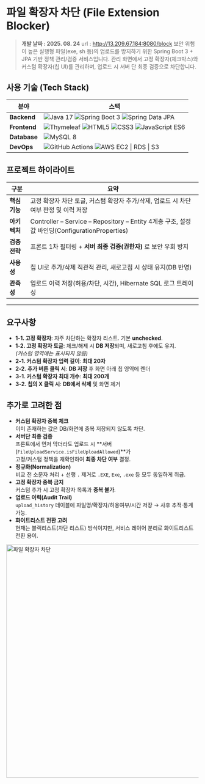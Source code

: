 # 파일 확장자 차단 (File Extension Blocker)
> **개발 날짜 : 2025. 08. 24**
> url : http://13.209.67.184:8080/block 
보안 위험이 높은 실행형 파일(exe, sh 등)의 업로드를 방지하기 위한 Spring Boot 3 + JPA 기반 정책 관리/검증 서비스입니다.
관리 화면에서 고정 확장자(체크박스)와 커스텀 확장자(칩 UI)를 관리하며, 업로드 시 서버 단 최종 검증으로 차단합니다.

## 사용 기술 (Tech Stack)
| 분야 | 스택 |
|----|------|
| **Backend** | ![Java 17](https://img.shields.io/badge/Java%2017-007396?style=flat&logo=java&logoColor=white) ![Spring Boot 3](https://img.shields.io/badge/Spring%20Boot%203-6DB33F?style=flat&logo=spring-boot&logoColor=white) ![Spring Data JPA](https://img.shields.io/badge/Spring%20Data%20JPA-59666C?style=flat) |
| **Frontend** | ![Thymeleaf](https://img.shields.io/badge/Thymeleaf-005F0F?style=flat&logo=thymeleaf&logoColor=white) ![HTML5](https://img.shields.io/badge/HTML5-E34F26?style=flat&logo=html5&logoColor=white) ![CSS3](https://img.shields.io/badge/CSS3-1572B6?style=flat&logo=css3&logoColor=white) ![JavaScript ES6](https://img.shields.io/badge/JavaScript%20ES6-F7DF1E?style=flat&logo=javascript&logoColor=black) |
| **Database** | ![MySQL 8](https://img.shields.io/badge/MySQL%208-4479A1?style=flat&logo=mysql&logoColor=white) |
| **DevOps** | ![GitHub Actions](https://img.shields.io/badge/GitHub%20Actions-2088FF?style=flat&logo=github-actions&logoColor=white) ![AWS EC2 \| RDS \| S3](https://img.shields.io/badge/AWS%20(EC2%20%7C%20RDS%20%7C%20S3)-F7931E?style=flat&logo=amazon-aws&logoColor=white) |

## 프로젝트 하이라이트
| 구분 | 요약 |
|---|---|
| **핵심 기능** | 고정 확장자 차단 토글, 커스텀 확장자 추가/삭제, 업로드 시 차단 여부 판정 및 이력 저장 |
| **아키텍처** | Controller – Service – Repository – Entity 4계층 구조, 설정값 바인딩(ConfigurationProperties) |
| **검증 전략** | 프론트 1차 필터링 + **서버 최종 검증(권한자)** 로 보안 우회 방지 |
| **사용성** | 칩 UI로 추가/삭제 직관적 관리, 새로고침 시 상태 유지(DB 반영) |
| **관측성** | 업로드 이력 저장(허용/차단, 시간), Hibernate SQL 로그 트레이싱 |

---

## 요구사항
- **1-1. 고정 확장자**: 자주 차단하는 확장자 리스트. 기본 **unchecked**.  
- **1-2. 고정 확장자 토글**: 체크/해제 시 **DB 저장**되며, 새로고침 후에도 유지.  
  *(커스텀 영역에는 표시되지 않음)*  
- **2-1. 커스텀 확장자 입력 길이**: **최대 20자**  
- **2-2. 추가 버튼 클릭 시**: **DB 저장** 후 화면 아래 칩 영역에 렌더  
- **3-1. 커스텀 확장자 최대 개수**: **최대 200개**  
- **3-2. 칩의 X 클릭 시**: **DB에서 삭제** 및 화면 제거

## 추가로 고려한 점
- **커스텀 확장자 중복 체크**  
  이미 존재하는 값은 DB/화면에 중복 저장되지 않도록 차단.
- **서버단 최종 검증**  
  프론트에서 먼저 막더라도 업로드 시 **서버(`FileUploadService.isFileUploadAllowed`)**가  
  고정/커스텀 정책을 재확인하여 **최종 차단 여부** 결정.
- **정규화(Normalization)**  
  비교 전 소문자 처리 + 선행 `.` 제거로 `.EXE`, `Exe`, `.exe` 등 모두 동일하게 취급.
- **고정 확장자 중복 금지**  
  커스텀 추가 시 고정 확장자 목록과 **중복 불가**.
- **업로드 이력(Audit Trail)**  
  `upload_history` 테이블에 파일명/확장자/허용여부/시간 저장 → 사후 추적·통계 가능.
- **화이트리스트 전환 고려**  
  현재는 블랙리스트(차단 리스트) 방식이지만, 서비스 레이어 분리로 화이트리스트 전환 용이.


<img width="1066" height="611" alt="파일 확장자 차단" src="https://github.com/user-attachments/assets/53e9684d-fb03-490c-a6f3-74cf9befc252" />
